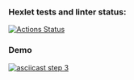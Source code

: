 ### Hexlet tests and linter status:
[![Actions Status](https://github.com/Nadezhda-97/frontend-project-46/workflows/hexlet-check/badge.svg)](https://github.com/Nadezhda-97/frontend-project-46/actions)

### Demo
[![asciicast step 3](https://asciinema.org/a/OspjCqPcfDN4zsKLznBDu5Gja.svg)](https://asciinema.org/a/OspjCqPcfDN4zsKLznBDu5Gja)
